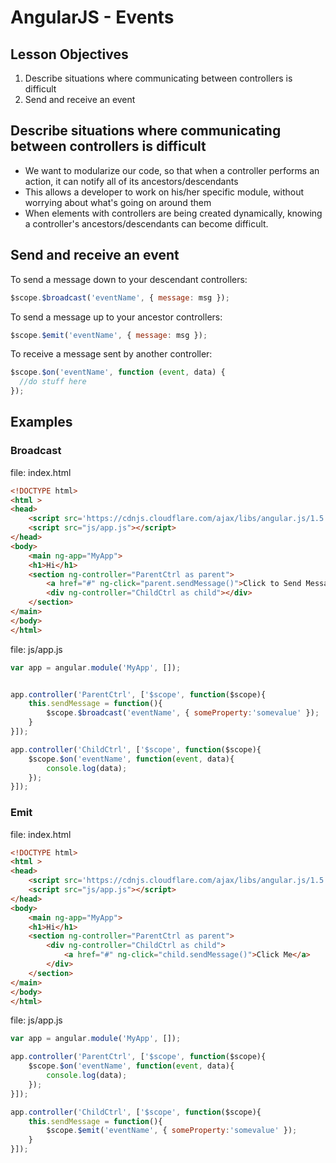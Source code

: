 # AngularJS - Events

## Lesson Objectives

1. Describe situations where communicating between controllers is difficult
1. Send and receive an event

## Describe situations where communicating between controllers is difficult

- We want to modularize our code, so that when a controller performs an action, it can notify all of its ancestors/descendants
- This allows a developer to work on his/her specific module, without worrying about what's going on around them
- When elements with controllers are being created dynamically, knowing a controller's ancestors/descendants can become difficult.

## Send and receive an event

To send a message down to your descendant controllers:

```javascript
$scope.$broadcast('eventName', { message: msg });
```

To send a message up to your ancestor controllers:

```javascript
$scope.$emit('eventName', { message: msg });
```

To receive a message sent by another controller:

```javascript
$scope.$on('eventName', function (event, data) {
  //do stuff here
});
```

## Examples

### Broadcast

file: index.html
```html
<!DOCTYPE html>
<html >
<head>
	<script src='https://cdnjs.cloudflare.com/ajax/libs/angular.js/1.5.8/angular.min.js'></script>
	<script src="js/app.js"></script>
</head>
<body>
	<main ng-app="MyApp">
	<h1>Hi</h1>
	<section ng-controller="ParentCtrl as parent">
		<a href="#" ng-click="parent.sendMessage()">Click to Send Message</a>
		<div ng-controller="ChildCtrl as child"></div>
	</section>
</main>
</body>
</html>
```

file: js/app.js
```javascript
var app = angular.module('MyApp', []);


app.controller('ParentCtrl', ['$scope', function($scope){
	this.sendMessage = function(){
		$scope.$broadcast('eventName', { someProperty:'somevalue' });
	}
}]);

app.controller('ChildCtrl', ['$scope', function($scope){
	$scope.$on('eventName', function(event, data){
		console.log(data);
	});
}]);
```

### Emit

file: index.html
```html
<!DOCTYPE html>
<html >
<head>
	<script src='https://cdnjs.cloudflare.com/ajax/libs/angular.js/1.5.8/angular.min.js'></script>
	<script src="js/app.js"></script>
</head>
<body>
	<main ng-app="MyApp">
	<h1>Hi</h1>
	<section ng-controller="ParentCtrl as parent">
		<div ng-controller="ChildCtrl as child">
			<a href="#" ng-click="child.sendMessage()">Click Me</a>
		</div>
	</section>
</main>
</body>
</html>
```

file: js/app.js
```javascript
var app = angular.module('MyApp', []);

app.controller('ParentCtrl', ['$scope', function($scope){
	$scope.$on('eventName', function(event, data){
		console.log(data);
	});
}]);

app.controller('ChildCtrl', ['$scope', function($scope){
	this.sendMessage = function(){
		$scope.$emit('eventName', { someProperty:'somevalue' });
	}
}]);
```
